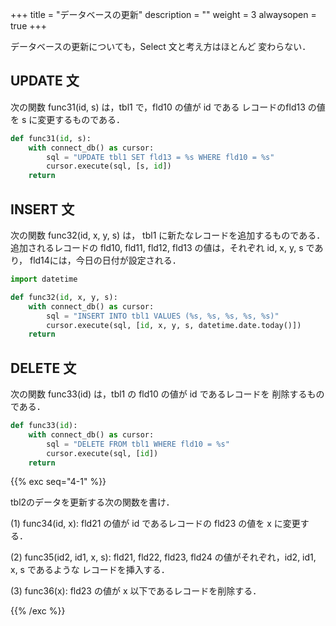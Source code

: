 +++
title = "データベースの更新"
description = ""
weight = 3
alwaysopen = true
+++

データベースの更新についても，Select 文と考え方はほとんど
変わらない．

## UPDATE 文

次の関数 func31(id, s) は，tbl1 で，fld10 の値が id である
レコードのfld13 の値を s に変更するものである．

```python
def func31(id, s):
    with connect_db() as cursor:
        sql = "UPDATE tbl1 SET fld13 = %s WHERE fld10 = %s"
        cursor.execute(sql, [s, id])
    return
```

## INSERT 文

次の関数 func32(id, x, y, s) は，
tbl1 に新たなレコードを追加するものである．追加されるレコードの
fld10, fld11, fld12, fld13 の値は，それぞれ id, x, y, s であり，
fld14には，今日の日付が設定される．

```python
import datetime

def func32(id, x, y, s):
    with connect_db() as cursor:
        sql = "INSERT INTO tbl1 VALUES (%s, %s, %s, %s, %s)"
        cursor.execute(sql, [id, x, y, s, datetime.date.today()])
    return
```

## DELETE 文

次の関数 func33(id) は，tbl1 の fld10 の値が id であるレコードを
削除するものである．

```python
def func33(id):
    with connect_db() as cursor:
        sql = "DELETE FROM tbl1 WHERE fld10 = %s"
        cursor.execute(sql, [id])
    return
```

{{% exc seq="4-1" %}}

tbl2のデータを更新する次の関数を書け．

(1) func34(id, x): fld21 の値が id であるレコードの fld23 の値を x に変更する．

(2) func35(id2, id1, x, s):
fld21, fld22, fld23, fld24 の値がそれぞれ，id2, id1, x, s であるような
レコードを挿入する．

(3) func36(x):
fld23 の値が x 以下であるレコードを削除する．

{{% /exc %}}


